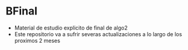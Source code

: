 # BFinal
- Material de estudio explicito de final de algo2
- Este repositorio va a sufrir severas actualizaciones a lo largo de los proximos 2 meses
